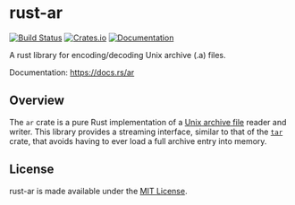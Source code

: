 # rust-ar

[![Build Status](https://github.com/mdsteele/rust-ar/actions/workflows/tests.yml/badge.svg)](https://github.com/mdsteele/rust-ar/actions/workflows/tests.yml)
[![Crates.io](https://img.shields.io/crates/v/ar.svg)](https://crates.io/crates/ar)
[![Documentation](https://docs.rs/ar/badge.svg)](https://docs.rs/ar)

A rust library for encoding/decoding Unix archive (.a) files.

Documentation: https://docs.rs/ar

## Overview

The `ar` crate is a pure Rust implementation of a
[Unix archive file](https://en.wikipedia.org/wiki/Ar_(Unix)) reader and writer.
This library provides a streaming interface, similar to that of the
[`tar`](https://crates.io/crates/tar) crate, that avoids having to ever load a
full archive entry into memory.

## License

rust-ar is made available under the
[MIT License](http://spdx.org/licenses/MIT.html).
